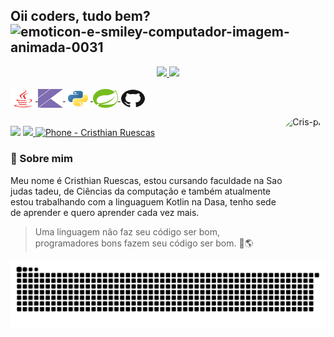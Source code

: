 ## Oii coders, tudo bem? <img src="https://www.imagensanimadas.com/data/media/318/emoticon-e-smiley-computador-imagem-animada-0031.gif" border="0" alt="emoticon-e-smiley-computador-imagem-animada-0031" /></a>
<div align="center">
  <a href="https://github.com/cristhian-ruescas">
  <img height="150em" src="https://github-readme-stats.vercel.app/api?username=Cristhian-Ruescas&show_icons=true&theme=blue&include_all_commits=true&count_private=true"/>
  <img height="150em" "180em" src="https://github-readme-stats.vercel.app/api/top-langs/?username=Cristhian-Ruescas&layout=compact&langs_count=7&theme=blue"/>
</div>
<div style="display: inline_block"><br>
  <img align="center" alt="Cris-Java" height="30" width="40" src="https://raw.githubusercontent.com/devicons/devicon/master/icons/java/java-plain.svg">
  <img align="center" alt="Cris-Kollin" height="30" width="40" src="https://raw.githubusercontent.com/devicons/devicon/master/icons/kotlin/kotlin-plain.svg">
  <img align="center" alt="Cris-Python" height="30" width="40" src="https://raw.githubusercontent.com/devicons/devicon/master/icons/python/python-original.svg">
  <img align="center" alt="C-Spring" height="30" width="40" src="https://raw.githubusercontent.com/devicons/devicon/master/icons/spring/spring-original.svg">
  <img align="center" alt="C-git" height="30" width="40" src="https://raw.githubusercontent.com/devicons/devicon/master/icons/github/github-original.svg">
       

  <img align="right" alt="Cris-pic" height="200" style="border-radius:50px;" 
       src="https://cdn.discordapp.com/attachments/892829776732114968/904551197346766908/ezgif-4-4c09f32fc57c.gif">
</div>
  
  ##
 
<div> 
  <a href="https://www.instagram.com/cris_0_029/" target="_blank"><img src="https://img.shields.io/badge/-Instagram-%23E4405F?style=for-the-badge&logo=instagram&logoColor=white" target="_blank"></a>
  <a href = "cristhian.ruescas83@gmail.com><img src="https://img.shields.io/badge/-Gmail-%23333?style=for-the-badge&logo=gmail&logoColor=white" target="_blank"></a>
  <a href="https://www.linkedin.com/in/cristhianruescas/" target="_blank"><img src="https://img.shields.io/badge/-LinkedIn-%230077B5?style=for-the-badge&logo=linkedin&logoColor=white" target="_blank"><a href="https://www.imagensanimadas.com/cat-emoticons-e-smileys-de-computadores-318.htm">
    <a href="https://api.whatsapp.com/send?1=pt_BR&phone=11959586681&text=Olá, sou a pessoa do github!"> 
    <img alt="Phone - Cristhian Ruescas" src="https://img.shields.io/badge/WhatsApp-25D366?style=for-the-badge&logo=whatsapp&logoColor=white">
  </a>  

### 👨 Sobre mim 
Meu nome é Cristhian Ruescas, estou cursando faculdade na Sao judas tadeu, de Ciências da computação e também atualmente estou trabalhando com a linguaguem Kotlin na Dasa, tenho sede de aprender e quero aprender cada vez mais.

> Uma linguagem não faz seu código ser bom, programadores bons fazem seu código ser bom. 🔌🌎
 

 
![Snake animation](https://github.com/cristhian-ruescas/cristhian-ruescas/blob/output/github-contribution-grid-snake.svg)
 
</div>
